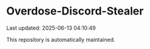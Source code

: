 # Overdose-Discord-Stealer

Last updated: 2025-06-13 04:10:49

This repository is automatically maintained.
